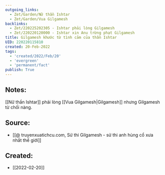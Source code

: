 ```yaml
---
outgoing_links:
  - Zet/Garden/Nữ thần Ishtar
  - Zet/Garden/Vua Gilgamesh
backlinks:
  - Zet/220225202305 - Ishtar phải lòng Gilgamesh
  - Zet/220220120000 - Ishtar xin Anu trừng phạt Gilgamesh
title: Gilgamesh khước từ tình cảm của thần Ishtar
UID: 220220115810
created: 20-Feb-2022
tags:
  - 'created/2022/Feb/20'
  - 'evergreen'
  - 'permanent/fact'
publish: True
---
```

## Notes:
[[Nữ thần Ishtar]] phải lòng [[Vua Gilgamesh|Gilgamesh]] nhưng Gilgamesh từ chối nàng.

## Source:
- [[@ truyenxuatichcu.com, Sử thi Gilgamesh - sử thi anh hùng cổ xưa nhất thế giới]]



## Created:
- [[2022-02-20]]
